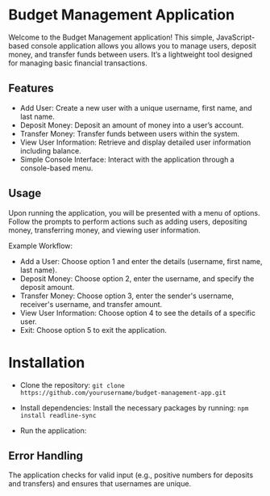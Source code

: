 # Budget Management Application
Welcome to the Budget Management application! This simple, JavaScript-based console application allows you allows you to manage users, deposit money, and transfer funds between users. It’s a lightweight tool designed for managing basic financial transactions.

## Features

* Add User: Create a new user with a unique username, first name, and last name.
* Deposit Money: Deposit an amount of money into a user’s account.
* Transfer Money: Transfer funds between users within the system.
* View User Information: Retrieve and display detailed user information including balance.
* Simple Console Interface: Interact with the application through a console-based menu.

## Usage
Upon running the application, you will be presented with a menu of options. Follow the prompts to perform actions such as adding users, depositing money, transferring money, and viewing user information.

Example Workflow:
* Add a User: Choose option 1 and enter the details (username, first name, last name).
* Deposit Money: Choose option 2, enter the username, and specify the deposit amount.
* Transfer Money: Choose option 3, enter the sender's username, receiver's username, and transfer amount.
* View User Information: Choose option 4 to see the details of a specific user.
* Exit: Choose option 5 to exit the application.

# Installation

* Clone the repository:
``` git clone https://github.com/yourusername/budget-management-app.git ```

* Install dependencies:
Install the necessary packages by running:
```npm install readline-sync```

* Run the application:

## Error Handling
The application checks for valid input (e.g., positive numbers for deposits and transfers) and ensures that usernames are unique.
